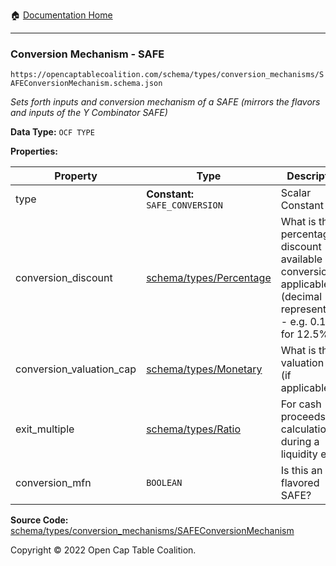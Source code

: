 :house: [Documentation Home](/README.md)

---

### Conversion Mechanism - SAFE

`https://opencaptablecoalition.com/schema/types/conversion_mechanisms/SAFEConversionMechanism.schema.json`

_Sets forth inputs and conversion mechanism of a SAFE (mirrors the flavors and inputs of the Y Combinator SAFE)_

**Data Type:** `OCF TYPE`

**Properties:**

| Property                 | Type                                                     | Description                                                                                                               | Required   |
| ------------------------ | -------------------------------------------------------- | ------------------------------------------------------------------------------------------------------------------------- | ---------- |
| type                     | **Constant:** `SAFE_CONVERSION`                          | Scalar Constant                                                                                                           | `REQUIRED` |
| conversion_discount      | [schema/types/Percentage](/docs/schema/types/Percentage) | What is the percentage discount available upon conversion, if applicable? (decimal representation - e.g. 0.125 for 12.5%) | -          |
| conversion_valuation_cap | [schema/types/Monetary](/docs/schema/types/Monetary)     | What is the valuation cap (if applicable)?                                                                                | -          |
| exit_multiple            | [schema/types/Ratio](/docs/schema/types/Ratio)           | For cash proceeds calculation during a liquidity event.                                                                   | -          |
| conversion_mfn           | `BOOLEAN`                                                | Is this an MFN flavored SAFE?                                                                                             | -          |

**Source Code:** [schema/types/conversion_mechanisms/SAFEConversionMechanism](/schema/types/conversion_mechanisms/SAFEConversionMechanism.schema.json)

Copyright © 2022 Open Cap Table Coalition.

